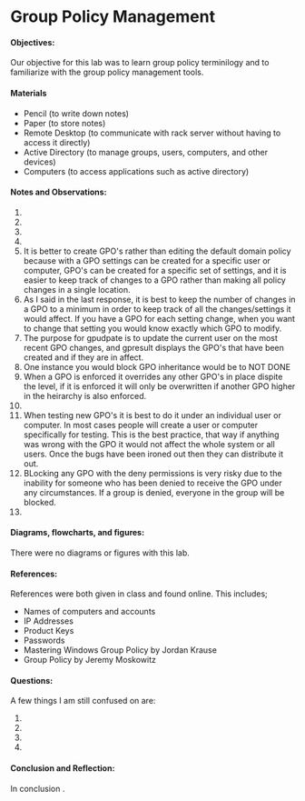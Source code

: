 <h1>Group Policy Management</h1>
  <h4>Objectives:</h4>
  <p>Our objective for this lab was to learn group policy terminilogy and to familiarize with the group policy management tools.
</p>
  <h4>Materials</h4> 
  <ul>
    <li>Pencil (to write down notes)</li>
    <li>Paper (to store notes)</li>
    <li>Remote Desktop (to communicate with rack server without having  to access it directly)</li>
    <li>Active Directory (to manage groups, users, computers, and other devices)
    <li>Computers (to access applications such as active directory)</li>
  </ul>
  <h4>Notes and Observations:</h4>
    <p>
    </p>
    <ol
     <li></li>      
     <li></li>
     <li></li>
     <li></li>
     <li></li>
     <li> It is better to create GPO's rather than editing the default domain policy because with a GPO settings can be created for a specific user or computer, GPO's can be created for a specific set of settings, and it is easier to keep track of changes to a GPO rather than making all policy changes in a single location.</li>
     <li> As I said in the last response, it is best to keep the number of changes in a GPO to a minimum in order to keep track of all the changes/settings it would affect. If you have a GPO for each setting change, when you want to change that setting you would know exactly which GPO to modify.</li>
     <li> The purpose for gpudpate is to update the current user on the most recent GPO changes, and gpresult displays the GPO's that have been created and if they are in affect.</li>
     <li> One instance you would block GPO inheritance would be to  NOT DONE</li>
     <li> When a GPO is enforced it overrides any other GPO's in place dispite the level, if it is enforced it will only be overwritten if another GPO higher in the heirarchy is also enforced.</li>
     <li></li>
     <li> When testing new GPO's it is best to do it under an individual user or computer. In most cases people will create a user or computer specifically for testing. This is the best practice, that way if anything was wrong with the GPO it would not affect the whole system or all users. Once the bugs have been ironed out then they can distribute it out.</li>
     <li> BLocking any GPO with the deny permissions is very risky due to the inability for someone who has been denied to receive the GPO under any circumstances. If a group is denied, everyone in the group will be blocked.</li>
     <li></li>
    </ol>
  <h4>Diagrams, flowcharts, and figures:</h4>
  There were no diagrams or figures with this lab.
  <ul>
    
  </ul>
  <h4>References:</h4>
    References were both given in class and found online. This includes;
    <ul>
      <li> Names of computers and accounts</li>
      <li> IP Addresses</li>
      <li> Product Keys</li>
      <li> Passwords</li>
      <li> Mastering Windows Group Policy by Jordan Krause</li>
      <li>Group Policy by Jeremy Moskowitz</li>
    </ul>
  <h4>Questions:</h4>
  A few things I am still confused on are:
  <ol>
  <li> </li>
  <li> </li>
  <li> </li>
  <li> </li>
  </ol>
  <h4>Conclusion and Reflection:</h4>
    <p>
    In conclusion .
    </p>
